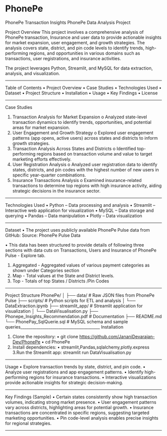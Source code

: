 # PhonePe
PhonePe Transaction Insights
PhonePe Data Analysis Project

Project Overview
This project involves a comprehensive analysis of PhonePe transaction, Insurance and user data to provide actionable insights for market expansion, user engagement, and growth strategies. The analysis covers state, district, and pin code levels to identify trends, high-performing regions, and opportunities in various domains such as transactions, user registrations, and insurance activities.

The project leverages Python, Streamlit, and MySQL for data extraction, analysis, and visualization.
________________________________________
Table of Contents
•	Project Overview
•	Case Studies
•	Technologies Used
•	Dataset
•	Project Structure
•	Installation
•	Usage
•	Key Findings
•	License
________________________________________
Case Studies
1.	Transaction Analysis for Market Expansion
o	Analyzed state-level transaction dynamics to identify trends, opportunities, and potential areas for market expansion.
2.	User Engagement and Growth Strategy
o	Explored user engagement patterns (app opens, active users) across states and districts to inform growth strategies.
3.	Transaction Analysis Across States and Districts
o	Identified top-performing regions based on transaction volume and value to target marketing efforts effectively.
4.	User Registration Analysis
o	Analyzed user registration data to identify states, districts, and pin codes with the highest number of new users in specific year-quarter combinations.
5.	Insurance Transactions Analysis
o	Examined insurance-related transactions to determine top regions with high insurance activity, aiding strategic decisions in the insurance sector.
________________________________________
Technologies Used
•	Python – Data processing and analysis
•	Streamlit – Interactive web application for visualization
•	MySQL – Data storage and querying
•	Pandas – Data manipulation
•	Plotly – Data visualization
________________________________________
Dataset
•	The project uses publicly available PhonePe Pulse data from GitHub:
          Source: PhonePe Pulse Data

•	This data has been structured to provide details of following three sections with data cuts on Transactions, Users and Insurance of PhonePe Pulse - Explore tab.
1.	Aggregated - Aggregated values of various payment categories as shown under Categories section
2.	Map - Total values at the State and District levels.
3.	Top - Totals of top States / Districts /Pin Codes
________________________________________
Project Structure
PhonePe/
│
├── data/                              # Raw JSON files from PhonePe Pulse
├── scripts/                           # Python scripts for ETL and analysis
│   └── DataExtraction.ipynb
├── streamlit_app/                     # Streamlit application for visualization
│   └── DataVisualisation.py
├── Phonepe_Insights_Recommendation.pdf  # Documentation
├── README.md
└── PhonePay_SqlQuerie.sql             # MySQL schema and sample queries________________________________________
Installation
1.	Clone the repository:
•	git clone https://github.com/JananiDevarajan-Dev/PhonePe
•	cd PhonePe
2.	Install dependencies:
•	streamlit,Pandas,sqlalchemy,plotly.express
      3.Run the Streamlit app:
          streamlit run DataVisualisation.py
________________________________________
Usage
•	Explore transaction trends by state, district, and pin code.
•	Analyze user registrations and app engagement patterns.
•	Identify high-performing regions for insurance transactions.
•	Interactive visualizations provide actionable insights for strategic decision-making.
________________________________________
Key Findings (Sample)
•	Certain states consistently show high transaction volumes, indicating strong market presence.
•	User engagement patterns vary across districts, highlighting areas for potential growth.
•	Insurance transactions are concentrated in specific regions, suggesting targeted marketing opportunities.
•	Pin code-level analysis enables precise insights for regional strategies.
________________________________________

